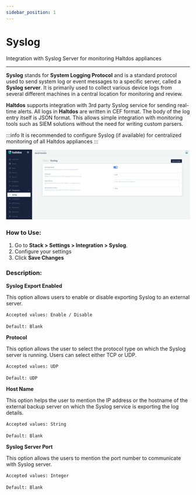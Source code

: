 ```yaml
---
sidebar_position: 1
---
```


# Syslog

Integration with Syslog Server for monitoring Haltdos appliances

---

**Syslog** stands for **System Logging Protocol** and is a standard protocol used to send system log or event messages to a specific server, called a **Syslog server**. It is primarily used to collect various device logs from several different machines in a central location for monitoring and review.

**Haltdos** supports integration with 3rd party Syslog service for sending real-time alerts. All logs in **Haltdos** are written in CEF format. The body of the log entry itself is JSON format. This allows simple integration with monitoring tools such as SIEM solutions without the need for writing custom parsers.

:::info
It is recommended to configure Syslog (if available) for centralized monitoring of all Haltdos appliances
:::

![syslog](/img/platform/v7/docs/syslog_new_ui.png)

### How to Use:

1. Go to **Stack > Settings > Integration > Syslog**.
2. Configure your settings
3. Click **Save Changes**

### Description:

**Syslog Export Enabled**

This option allows users to enable or disable exporting Syslog to an external server.

    Accepted values: Enable / Disable

    Default: Blank 

**Protocol**

This option allows the user to select the protocol type on which the Syslog server is running. Users can select either TCP or UDP.

    Accepted values: UDP

    Default: UDP 

**Host Name**

This option helps the user to mention the IP address or the hostname of the external backup server on which the Syslog service is exporting the log details.

    Accepted values: String

    Default: Blank 

**Syslog Server Port**

This option allows the users to mention the port number to communicate with Syslog server.

    Accepted values: Integer

    Default: Blank 

